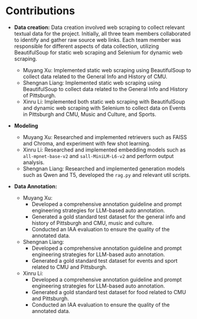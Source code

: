 # Contributions

- **Data creation:**
Data creation involved web scraping to collect relevant textual data for the project. Initially, all three team members collaborated to identify and gather raw source web links. Each team member was responsible for different aspects of data collection, utilizing BeautifulSoup for static web scraping and Selenium for dynamic web scraping.
  - Muyang Xu: Implemented static web scraping using BeautifulSoup to collect data related to the General Info and History of CMU.
  - Shengnan Liang: Implemented static web scraping using BeautifulSoup to collect data related to the General Info and History of Pittsburgh.
  - Xinru Li: Implemented both static web scraping with BeautifulSoup and dynamic web scraping with Selenium to collect data on Events in Pittsburgh and CMU, Music and Culture, and Sports.

- **Modeling**
  - Muyang Xu: Researched and implemented retrievers such as FAISS and Chroma, and experiment with few shot learning.
  - Xinru Li: Researched and implemented embedding models such as `all-mpnet-base-v2` and `sall-MiniLM-L6-v2` and perform output analysis.
  - Shengnan Liang: Researched and implemented generation models such as Qwen and T5, developed the `rag.py` and relevant util scripts.

- **Data Annotation:** 
  - Muyang Xu: 
    - Developed a comprehensive annotation guideline and prompt engineering strategies for LLM-based auto annotation.
    - Generated a gold standard test dataset for the general info and history of Pittsburgh and CMU, music and culture.
    - Conducted an IAA evaluation to ensure the quality of the annotated data.
  - Shengnan Liang: 
    - Developed a comprehensive annotation guideline and prompt engineering strategies for LLM-based auto annotation.
    - Generated a gold standard test dataset for events and sport related to CMU and Pittsburgh.
  - Xinru Li:
    - Developed a comprehensive annotation guideline and prompt engineering strategies for LLM-based auto annotation.
    - Generated a gold standard test dataset for food related to CMU and Pittsburgh.
    - Conducted an IAA evaluation to ensure the quality of the annotated data.
